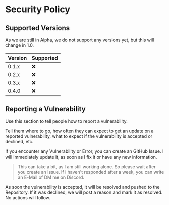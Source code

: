 # Security Policy

## Supported Versions

As we are still in Alpha, we do not support any versions yet, but this will change in 1.0.

| Version | Supported          |
| ------- | ------------------ |
| 0.1.x   | :x:                |
| 0.2.x   | :x:                |
| 0.3.x   | :x:                |
| 0.4.0   | :x:                |

## Reporting a Vulnerability

Use this section to tell people how to report a vulnerability.

Tell them where to go, how often they can expect to get an update on a
reported vulnerability, what to expect if the vulnerability is accepted or
declined, etc.

If you encounter any Vulnerability or Error, you can create an GitHub Issue. I will immediately update it, as soon as I fix it or have any new information.

> This can take a bit, as I am still working alone. So please wait after you create an Issue. If i haven't responded after a week, you can write an E-Mail of DM me on Discord.

As soon the vulnerability is accepted, it will be resolved and pushed to the Repository.
If it was declined, we will post a reason and mark it as resolved. No actions will follow.
